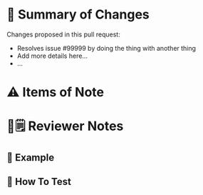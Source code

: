 <!-- 
Remember:
- ☝️ Provide a short but descriptive title for this PR.
- 🏷 Remember to label your pull request appropriately and select appropriate code reviewers.
-->

<!-- Provide a more descriptive summary of the changes in this PR here. -->

# 📝 Summary of Changes

Changes proposed in this pull request:

- Resolves issue #99999 by doing the thing with another thing
- Add more details here...
- ...

# ⚠️ Items of Note

<!-- 
Document anything here that you think the reviewer(s) of this PR 
may need to know, or would be of specific interest._
-->

# 🧐🗒 Reviewer Notes

## 💁 Example

<!-- 
Add an example of using the changes you've implemented 
(eg, a screenshot or text dump of the output). 
-->

## 🔨 How To Test

<!-- 
Provide instructions on how to test your changes. 
-->
